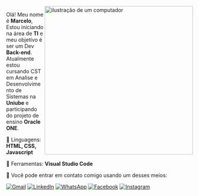 <img src="https://raw.githubusercontent.com/MicaelliMedeiros/micaellimedeiros/master/image/computer-illustration.png" alt="ilustração de um computador" min-width="400px" max-width="400px" width="400px" align="right">

<p align="left"> 
  Olá! Meu nome é <strong>Marcelo</strong>, Estou iniciando na área de <strong>TI</strong> e meu objetivo é ser um Dev <strong>Back-end</strong>.<br>
  Atualmente estou cursando CST em Analise e Desenvolvimento de Sistemas na <strong>Uniube</strong> e participando do projeto de ensino <strong>Oracle ONE</strong>.
</p>

<p align="left">
  🦄 Linguagens: <strong>HTML, CSS, Javascript</strong>
</p>

<p align="left">
  💼 Ferramentas: <strong>Visual Studio Code</strong>
</p>

<p align="left">
  💌 Você pode entrar em contato comigo usando um desses meios: 
</p>

<p align="left">
  <a href="mailto:zqyburn@gmail.com?subject=Ol%C3%A1!+gostaria+de+entrar+em+contato!&body=Aqui+vai+uma+longa+descri%C3%A7%C3%A3o!" title="Gmail">
  <img src="https://img.shields.io/badge/-Gmail-FF0000?style=flat-square&labelColor=FF0000&logo=gmail&logoColor=white&link=mailto:zqyburn@gmail.com?subject=Ol%C3%A1!+gostaria+de+entrar+em+contato!&body=Aqui+vai+uma+longa+descri%C3%A7%C3%A3o!" alt="Gmail"/></a>
  <a href="https://www.linkedin.com/in/marcelo-mendes-8b1231205/" title="LinkedIn">
  <img src="https://img.shields.io/badge/-Linkedin-0e76a8?style=flat-square&logo=Linkedin&logoColor=white&link=https://www.linkedin.com/in/marcelo-mendes-8b1231205/" alt="LinkedIn"/></a>
  <a href="(https://wa.link/vbyjkl)" title="WhatsApp">
  <img src="https://img.shields.io/badge/-WhatsApp-25d366?style=flat-square&labelColor=25d366&logo=whatsapp&logoColor=white&link=https://wa.link/vbyjkl" alt="WhatsApp"/></a>
  <a href="https://www.facebook.com/profile.php?id=100028410967877&locale=pt_BR" title="Facebook">
  <img src="https://img.shields.io/badge/-Facebook-3b5998?style=flat-square&labelColor=3b5998&logo=facebook&logoColor=white&link=https://www.facebook.com/profile.php?id=100028410967877&locale=pt_BR" alt="Facebook"/></a>
  <a href="https://www.instagram.com/zqyburn/" title="Instagram">
  <img src="https://img.shields.io/badge/-Instagram-DF0174?style=flat-square&labelColor=DF0174&logo=instagram&logoColor=white&link=https://www.instagram.com/zqyburn/" alt="Instagram"/></a>
</p>
